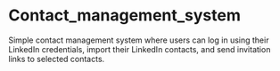 # Contact_management_system
Simple contact management system where users can log in using their LinkedIn credentials, import their LinkedIn contacts, and send invitation links to selected contacts.
